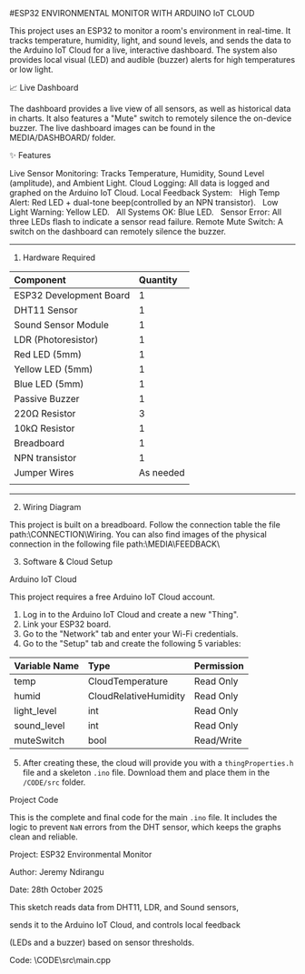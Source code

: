 #ESP32 ENVIRONMENTAL MONITOR WITH ARDUINO IoT CLOUD

This project uses an ESP32 to monitor a room's environment in real-time. It tracks temperature, humidity, light, and sound levels, and sends the data to the Arduino IoT Cloud for a live, interactive dashboard. The system also provides local visual (LED) and audible (buzzer) alerts for high temperatures or low light.

📈 Live Dashboard

The dashboard provides a live view of all sensors, as well as historical data in charts. It also features a "Mute" switch to remotely silence the on-device buzzer.
The live dashboard images can be found in the MEDIA/DASHBOARD/ folder.

✨ Features

Live Sensor Monitoring: Tracks Temperature, Humidity, Sound Level (amplitude), and Ambient Light.
Cloud Logging: All data is logged and graphed on the Arduino IoT Cloud.
Local Feedback System:
    High Temp Alert: Red LED + dual-tone beep(controlled by an NPN transistor).
    Low Light Warning: Yellow LED.
    All Systems OK: Blue LED.
    Sensor Error: All three LEDs flash to indicate a sensor read failure.
Remote Mute Switch: A switch on the dashboard can remotely silence the buzzer.

---
1. Hardware Required

|         Component        | Quantity |
| :----------------------- | :------- |
| ESP32 Development Board  |    1     |
| DHT11 Sensor             |    1     |
| Sound Sensor Module      |    1     |
| LDR (Photoresistor)      |    1     |
| Red LED (5mm)            |    1     |
| Yellow LED (5mm)         |    1     |
| Blue LED (5mm)           |    1     |
| Passive Buzzer           |    1     |
| 220&Omega; Resistor      |    3     |
| 10k&Omega; Resistor      |    1     |
| Breadboard               |    1     |
| NPN transistor           |    1     |
| Jumper Wires             |As needed |
|                          |          |
---

2. Wiring Diagram

This project is built on a breadboard. Follow the connection table the file path:\CONNECTION\Wiring.
You can also find images of the physical connection in the following file path:\MEDIA\FEEDBACK\


3. Software & Cloud Setup

Arduino IoT Cloud

This project requires a free Arduino IoT Cloud account.

1.  Log in to the Arduino IoT Cloud and create a new "Thing".
2.  Link your ESP32 board.
3.  Go to the "Network" tab and enter your Wi-Fi credentials.
4.  Go to the "Setup" tab and create the following 5 variables:

| Variable Name | Type                  | Permission  |
| :------------ | :-------------------- | :---------- |
|  temp         | CloudTemperature      |  Read Only  |
|  humid        | CloudRelativeHumidity |  Read Only  |
|  light_level  | int                   |  Read Only  |
|  sound_level  | int                   |  Read Only  |
|  muteSwitch   | bool                  | Read/Write  |

5.  After creating these, the cloud will provide you with a `thingProperties.h` file and a skeleton `.ino` file. Download them and place them in the `/CODE/src` folder.

Project Code

This is the complete and final code for the main `.ino` file. It includes the logic to prevent `NaN` errors from the DHT sensor, which keeps the graphs clean and reliable.



 Project: ESP32 Environmental Monitor

 Author: Jeremy Ndirangu

 Date: 28th October 2025 

 This sketch reads data from DHT11, LDR, and Sound sensors,

 sends it to the Arduino IoT Cloud, and controls local feedback

 (LEDs and a buzzer) based on sensor thresholds.


Code: \CODE\src\main.cpp





